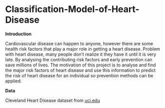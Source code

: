 # Classification-Model-of-Heart-Disease  
  
**Introduction**   

Cardiovascular disease can happen to anyone, however there are some health risk factors that play a major role in getting a heart disease. Problem with heart disease, many people don’t realize it they have it until it is very late. By analysing the contributing risk factors and early prevention can save millions of lives. The motivation of this project is to analyse and find the major risk factors of heart disease and use this information to predict the risk of heart disease for an individual so prevention methods can be applied.
  

**Data** 
   
Cleveland Heart Disease dataset from [uci.edu](https://www.kaggle.com/kingabzpro/cosmetics-ingredients)
